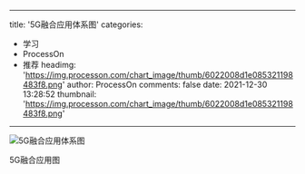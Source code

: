 
---
title: '5G融合应用体系图'
categories: 
 - 学习
 - ProcessOn
 - 推荐
headimg: 'https://img.processon.com/chart_image/thumb/6022008d1e085321198483f8.png'
author: ProcessOn
comments: false
date: 2021-12-30 13:28:52
thumbnail: 'https://img.processon.com/chart_image/thumb/6022008d1e085321198483f8.png'
---

<div>   
<img class="thumb" alt="5G融合应用体系图" src="https://img.processon.com/chart_image/thumb/6022008d1e085321198483f8.png" referrerpolicy="no-referrer">
<p>5G融合应用图</p>  
</div>
            